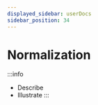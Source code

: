 ```yaml
---
displayed_sidebar: userDocs
sidebar_position: 34
---
```


# Normalization

:::info
* Describe
* Illustrate
:::
